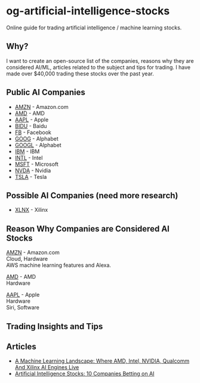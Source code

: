 # og-artificial-intelligence-stocks
Online guide for trading artificial intelligence / machine learning stocks. 

## Why?
I want to create an open-source list of the companies, reasons why they are considered AI/ML, articles related to the subject and tips for trading. I have made over $40,000 trading these stocks over the past year.

## Public AI Companies

* [AMZN](http://www.cnbc.com/quotes/?symbol=AMZN) - Amazon.com
* [AMD](http://www.cnbc.com/quotes/?symbol=AMD) - AMD
* [AAPL](http://www.cnbc.com/quotes/?symbol=AAPL) - Apple
* [BIDU](http://www.cnbc.com/quotes/?symbol=BIDU) - Baidu
* [FB](http://www.cnbc.com/quotes/?symbol=FB) - Facebook
* [GOOG](http://www.cnbc.com/quotes/?symbol=GOOG) - Alphabet
* [GOOGL](http://www.cnbc.com/quotes/?symbol=GOOGL) - Alphabet
* [IBM](http://www.cnbc.com/quotes/?symbol=IBM) - IBM
* [INTL](http://www.cnbc.com/quotes/?symbol=INTL) - Intel
* [MSFT](http://www.cnbc.com/quotes/?symbol=MSFT) - Microsoft
* [NVDA](http://www.cnbc.com/quotes/?symbol=NVDA) - Nvidia
* [TSLA](http://www.cnbc.com/quotes/?symbol=TSLA) - Tesla

## Possible AI Companies (need more research)
* [XLNX](http://www.cnbc.com/quotes/?symbol=XLNX) - Xilinx


## Reason Why Companies are Considered AI Stocks

[AMZN](http://www.cnbc.com/quotes/?symbol=AMZN) - Amazon.com  
Cloud, Hardware  
AWS machine learning features and Alexa.

[AMD](http://www.cnbc.com/quotes/?symbol=AMD) - AMD  
Hardware

[AAPL](http://www.cnbc.com/quotes/?symbol=AAPL) - Apple  
Hardware  
Siri, Software

## Trading Insights and Tips


## Articles
* [A Machine Learning Landscape: Where AMD, Intel, NVIDIA, Qualcomm And Xilinx AI Engines Live](https://www.forbes.com/sites/moorinsights/2017/03/03/a-machine-learning-landscape-where-amd-intel-nvidia-qualcomm-and-xilinx-ai-engines-live/#1968fcaa742f)
* [Artificial Intelligence Stocks: 10 Companies Betting on AI](http://money.usnews.com/investing/articles/2017-03-31/artificial-intelligence-stocks-10-companies-betting-on-ai)

